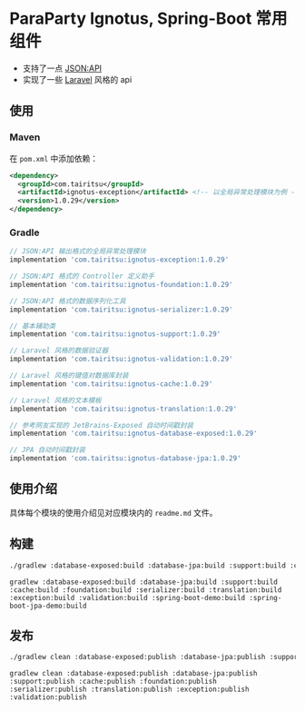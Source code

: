 # ParaParty Ignotus, Spring-Boot 常用组件

- 支持了一点 [JSON:API](https://jsonapi.org/)
- 实现了一些 [Laravel](https://laravel.com/) 风格的 api

## 使用

### Maven
在 `pom.xml` 中添加依赖：
```xml
<dependency>
  <groupId>com.tairitsu</groupId>
  <artifactId>ignotus-exception</artifactId> <!-- 以全局异常处理模块为例 -->
  <version>1.0.29</version>
</dependency>
```

### Gradle
```groovy
// JSON:API 输出格式的全局异常处理模块
implementation 'com.tairitsu:ignotus-exception:1.0.29'

// JSON:API 格式的 Controller 定义助手
implementation 'com.tairitsu:ignotus-foundation:1.0.29'

// JSON:API 格式的数据序列化工具
implementation 'com.tairitsu:ignotus-serializer:1.0.29'

// 基本辅助类
implementation 'com.tairitsu:ignotus-support:1.0.29'

// Laravel 风格的数据验证器
implementation 'com.tairitsu:ignotus-validation:1.0.29'

// Laravel 风格的键值对数据库封装
implementation 'com.tairitsu:ignotus-cache:1.0.29'

// Laravel 风格的文本模板
implementation 'com.tairitsu:ignotus-translation:1.0.29'

// 参考网友实现的 JetBrains-Exposed 自动时间戳封装
implementation 'com.tairitsu:ignotus-database-exposed:1.0.29'

// JPA 自动时间戳封装
implementation 'com.tairitsu:ignotus-database-jpa:1.0.29'
```

## 使用介绍

具体每个模块的使用介绍见对应模块内的 `readme.md` 文件。

## 构建
```bash
./gradlew :database-exposed:build :database-jpa:build :support:build :cache:build :foundation:build :serializer:build :translation:build :exception:build :validation:build :spring-boot-demo:build :spring-boot-jpa-demo:build
```

```
gradlew :database-exposed:build :database-jpa:build :support:build :cache:build :foundation:build :serializer:build :translation:build :exception:build :validation:build :spring-boot-demo:build :spring-boot-jpa-demo:build
```

## 发布
```bash
./gradlew clean :database-exposed:publish :database-jpa:publish :support:publish :cache:publish :foundation:publish :serializer:publish :translation:publish :exception:publish :validation:publish
```

```
gradlew clean :database-exposed:publish :database-jpa:publish :support:publish :cache:publish :foundation:publish :serializer:publish :translation:publish :exception:publish :validation:publish
```
